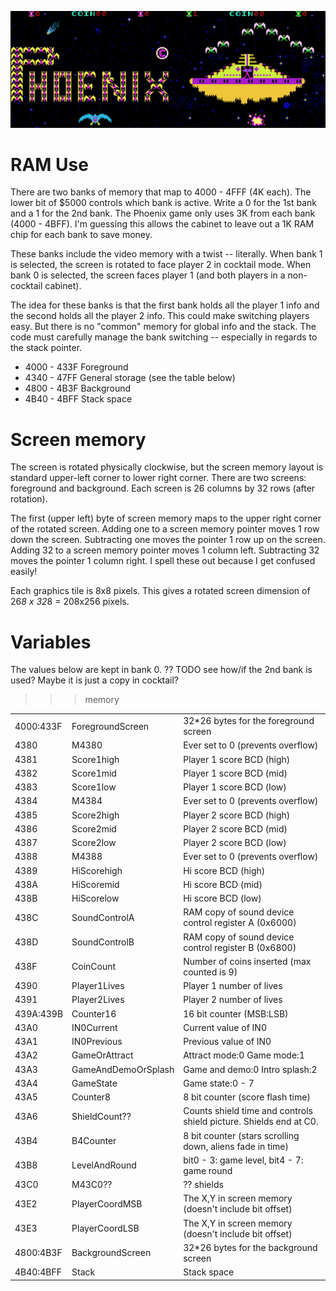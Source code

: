 ![RAM](Phoenix.jpg)

# RAM Use

There are two banks of memory that map to 4000 - 4FFF (4K each). The lower bit of $5000 controls which bank is active.
Write a 0 for the 1st bank and a 1 for the 2nd bank. The Phoenix game only uses 3K from each bank (4000 - 4BFF). I'm
guessing this allows the cabinet to leave out a 1K RAM chip for each bank to save money.

These banks include the video memory with a twist -- literally. When bank 1 is selected, the screen is rotated to face 
player 2 in cocktail mode. When bank 0 is selected, the screen faces player 1 (and both players in a non-cocktail cabinet). 

The idea for these banks is that the first bank holds all the player 1 info and the second holds all the player 2
info. This could make switching players easy. But there is no "common" memory for global info and the stack. The code 
must carefully manage the bank switching -- especially in regards to the stack pointer.

  - 4000 - 433F Foreground
  - 4340 - 47FF General storage (see the table below)
  - 4800 - 4B3F Background 
  - 4B40 - 4BFF Stack space

# Screen memory

The screen is rotated physically clockwise, but the screen memory layout is standard upper-left corner to lower right corner. There are two screens: foreground and background. Each screen is 26 columns by 32 rows (after rotation).

The first (upper left) byte of screen memory maps to the upper right corner of the rotated screen. Adding one to a
screen memory pointer moves 1 row down the screen. Subtracting one moves the pointer 1 row up on the screen. Adding
32 to a screen memory pointer moves 1 column left. Subtracting 32 moves the pointer 1 column right. I spell these
out because I get confused easily!

Each graphics tile is 8x8 pixels. This gives a rotated screen dimension of 26*8 x 32*8 = 208x256 pixels. 

# Variables

The values below are kept in bank 0. ?? TODO see how/if the 2nd bank is used? Maybe it is just a copy in cocktail?

>>> memory

| | | |
| --- | --- | --- |
| 4000:433F | ForegroundScreen     | 32*26 bytes for the foreground screen |
| 4380      | M4380                | Ever set to 0 (prevents overflow) |
| 4381      | Score1high           | Player 1 score BCD (high) |
| 4382      | Score1mid            | Player 1 score BCD (mid) |
| 4383      | Score1low            | Player 1 score BCD (low) |
| 4384      | M4384                | Ever set to 0 (prevents overflow) |
| 4385      | Score2high           | Player 2 score BCD (high) |
| 4386      | Score2mid            | Player 2 score BCD (mid) |
| 4387      | Score2low            | Player 2 score BCD (low) |
| 4388      | M4388                | Ever set to 0 (prevents overflow) |
| 4389      | HiScorehigh          | Hi score BCD (high) |
| 438A      | HiScoremid           | Hi score BCD (mid) |
| 438B      | HiScorelow           | Hi score BCD (low) |
| 438C      | SoundControlA        | RAM copy of sound device control register A (0x6000) |
| 438D      | SoundControlB        | RAM copy of sound device control register B (0x6800) |
| 438F      | CoinCount            | Number of coins inserted (max counted is 9) |
| 4390      | Player1Lives         | Player 1 number of lives |
| 4391      | Player2Lives         | Player 2 number of lives |
| 439A:439B | Counter16            | 16 bit counter (MSB:LSB) |
| 43A0      | IN0Current           | Current value of IN0     |
| 43A1      | IN0Previous          | Previous value of IN0    |
| 43A2      | GameOrAttract        | Attract mode:0 Game mode:1 |
| 43A3      | GameAndDemoOrSplash  | Game and demo:0 Intro splash:2 |
| 43A4      | GameState            | Game state:0 - 7 |
| 43A5      | Counter8             | 8 bit counter (score flash time) |
| 43A6      | ShieldCount??        | Counts shield time and controls shield picture. Shields end at C0. |
| 43B4      | B4Counter            | 8 bit counter (stars scrolling down, aliens fade in time) |
| 43B8      | LevelAndRound        | bit0 - 3: game level, bit4 - 7: game round |
| 43C0      | M43C0??              | ?? shields |        
| 43E2      | PlayerCoordMSB       | The X,Y in screen memory (doesn't include bit offset) |
| 43E3      | PlayerCoordLSB       | The X,Y in screen memory (doesn't include bit offset) |
| 4800:4B3F | BackgroundScreen     | 32*26 bytes for the background screen |
| 4B40:4BFF | Stack                | Stack space |
